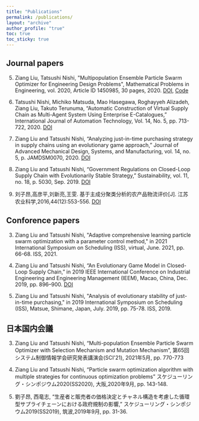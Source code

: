 ```yaml
---
title: "Publications"
permalink: /publications/
layout: "archive"
author_profile: "true"
toc: true
toc_sticky: true
---
```


## Journal papers

5. Ziang Liu, Tatsushi Nishi, "Multipopulation Ensemble Particle Swarm Optimizer for Engineering Design Problems", Mathematical Problems in Engineering, vol. 2020, Article ID 1450985, 30 pages, 2020.
[DOI](https://doi.org/10.1155/2020/1450985 "https://doi.org/10.1155/2020/1450985"), [Code](https://github.com/zi-ang-liu/MPEPSO)   

4. Tatsushi Nishi, Michiko Matsuda, Mao Hasegawa, Roghayyeh Alizadeh, Ziang Liu, Takuto Terunuma, “Automatic Construction of Virtual Supply Chain as Multi-Agent System Using Enterprise E-Catalogues,” International Journal of Automation Technology, Vol. 14, No. 5, pp. 713-722, 2020.
[DOI](https://doi.org/10.20965/ijat.2020.p0713 "https://doi.org/10.20965/ijat.2020.p0713")   

3. Ziang Liu and Tatsushi Nishi, “Analyzing just-in-time purchasing strategy in supply chains using an evolutionary game approach,” Journal of Advanced Mechanical Design, Systems, and Manufacturing, vol. 14, no. 5, p. JAMDSM0070, 2020.
[DOI](https://doi.org/10.1299/jamdsm.2020jamdsm0070 "https://doi.org/10.1299/jamdsm.2020jamdsm0070")

2. Ziang Liu and Tatsushi Nishi, “Government Regulations on Closed-Loop Supply Chain with Evolutionarily Stable Strategy,” Sustainability, vol. 11, no. 18, p. 5030, Sep. 2019.
[DOI](https://doi.org/10.3390/su11185030 "https://doi.org/10.3390/su11185030")   

1. 刘子昂,高彦平,刘新亮,王雯. 基于主成分聚类分析的农产品物流评价[J]. 江苏农业科学,2016,44(12):553-556.
[DOI](https://doi.org/10.15889/j.issn.1002-1302.2016.12.162 "https://doi.org/10.15889/j.issn.1002-1302.2016.12.162")

## Conforence papers

3. Ziang Liu and Tatsushi Nishi, "Adaptive comprehensive learning particle swarm optimization with a parameter control method," in 2021 International Symposium on Scheduling (ISS), virtual, June. 2021, pp. 66-68. ISS, 2021.   

2. Ziang Liu and Tatsushi Nishi, “An Evolutionary Game Model in Closed-Loop Supply Chain,” in 2019 IEEE International Conference on Industrial Engineering and Engineering Management (IEEM), Macao, China, Dec. 2019, pp. 896–900. [DOI](https://doi.org/10.1109/IEEM44572.2019.8978741 "https://doi.org/10.1109/IEEM44572.2019.8978741")   

1. Ziang Liu and Tatsushi Nishi, "Analysis of evolutionary stability of just-in-time purchasing," in 2019 International Symposium on Scheduling (ISS), Matsue, Shimane, Japan, July. 2019, pp. 75-78. ISS, 2019.

## 日本国内会議

3. Ziang Liu and Tatsushi Nishi, “Multi-population Ensemble Particle Swarm Optimizer with Selection Mechanism and Mutation Mechanism”, 第65回システム制御情報学会研究発表講演会(SCI'21), 2021年5月, pp. 770-773

2. Ziang Liu and Tatsushi Nishi, “Particle swarm optimization algorithm with multiple strategies for continuous optimization problems” スケジューリング・シンポジウム2020(SS2020), 大阪,2020年9月, pp. 143-148.

1. 劉子昂, 西竜志, “生産者と販売者の価格決定とチャネル構造を考慮した循環型サプライチェーンにおける政府規制の影響,” スケジューリング・シンポジウム2019(SS2019), 筑波,2019年9月, pp. 31-36.
